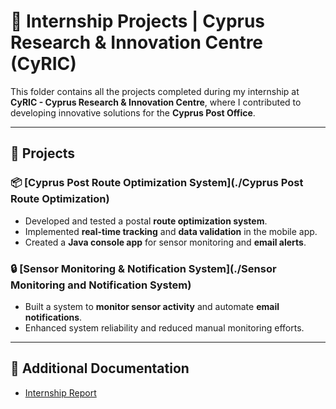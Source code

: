 # 🚀 Internship Projects | Cyprus Research & Innovation Centre (CyRIC)

This folder contains all the projects completed during my internship at **CyRIC - Cyprus Research & Innovation Centre**, where I contributed to developing innovative solutions for the **Cyprus Post Office**.

---

## 📂 Projects

### 📦 [Cyprus Post Route Optimization System](./Cyprus Post Route Optimization)  
- Developed and tested a postal **route optimization system**.  
- Implemented **real-time tracking** and **data validation** in the mobile app.  
- Created a **Java console app** for sensor monitoring and **email alerts**.

### 🔒 [Sensor Monitoring & Notification System](./Sensor Monitoring and Notification System)  
- Built a system to **monitor sensor activity** and automate **email notifications**.  
- Enhanced system reliability and reduced manual monitoring efforts.

---

## 📄 Additional Documentation

- [Internship Report](./Internship-Report.pdf)


